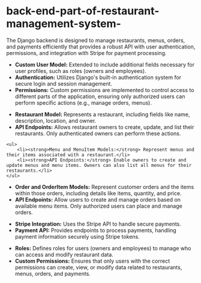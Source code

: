 # back-end-part-of-restaurant-management-system-
The Django backend is designed to manage restaurants, menus, orders, and payments efficiently that provides a robust API with user authentication, permissions, and integration with Stripe for payment processing.
<br>
<ul>
        <li><strong>Custom User Model:</strong> Extended to include additional fields necessary for user profiles, such as roles (owners and employees).</li>
        <li><strong>Authentication:</strong> Utilizes Django's built-in authentication system for secure login and session management.</li>
        <li><strong>Permissions:</strong> Custom permissions are implemented to control access to different parts of the application, ensuring only authorized users can perform specific actions (e.g., manage orders, menus).</li>
    </ul>

<ul>
        <li><strong>Restaurant Model:</strong> Represents a restaurant, including fields like name, description, location, and owner.</li>
        <li><strong>API Endpoints:</strong> Allows restaurant owners to create, update, and list their restaurants. Only authenticated owners can perform these actions.</li>
    </ul>

    <ul>
        <li><strong>Menu and MenuItem Models:</strong> Represent menus and their items associated with a restaurant.</li>
        <li><strong>API Endpoints:</strong> Enable owners to create and update menus and menu items. Owners can also list all menus for their restaurants.</li>
    </ul>
<ul>
        <li><strong>Order and OrderItem Models:</strong> Represent customer orders and the items within those orders, including details like items, quantity, and price.</li>
        <li><strong>API Endpoints:</strong> Allow users to create and manage orders based on available menu items. Only authorized users can place and manage orders.</li>
    </ul>
 <ul>
        <li><strong>Stripe Integration:</strong> Uses the Stripe API to handle secure payments.</li>
        <li><strong>Payment API:</strong> Provides endpoints to process payments, handling payment information securely using Stripe tokens.</li>
    </ul>
<ul>
        <li><strong>Roles:</strong> Defines roles for users (owners and employees) to manage who can access and modify restaurant data.</li>
        <li><strong>Custom Permissions:</strong> Ensures that only users with the correct permissions can create, view, or modify data related to restaurants, menus, orders, and payments.</li>
    </ul>
    
    
